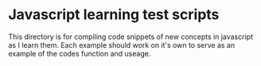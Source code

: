 # Javascript learning test scripts
This directory is for compiling code snippets of new concepts in javascript as I learn them. Each example should work on
it's own to serve as an example of the codes function and useage.
